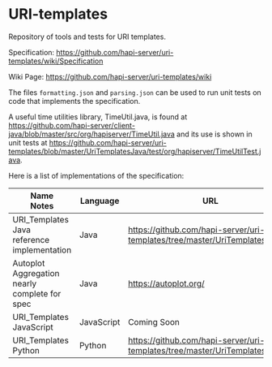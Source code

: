 # URI-templates

Repository of tools and tests for URI templates.

Specification: https://github.com/hapi-server/uri-templates/wiki/Specification

Wiki Page: https://github.com/hapi-server/uri-templates/wiki

The files `formatting.json` and `parsing.json` can be used to run unit tests on code that implements the specification.

A useful time utilities library, TimeUtil.java, is found at https://github.com/hapi-server/client-java/blob/master/src/org/hapiserver/TimeUtil.java 
and its use is shown in unit tests at https://github.com/hapi-server/uri-templates/blob/master/UriTemplatesJava/test/org/hapiserver/TimeUtilTest.java.

Here is a list of implementations of the specification:

| Name<br>Notes | Language | URL |
| ------------- | -------- | --- |
| URI_Templates Java<br>reference implementation | Java     | https://github.com/hapi-server/uri-templates/tree/master/UriTemplatesJava |
| Autoplot Aggregation<br>nearly complete for spec | Java  | https://autoplot.org/ |
| URI_Templates JavaScript | JavaScript | Coming Soon |
| URI_Templates Python | Python | https://github.com/hapi-server/uri-templates/tree/master/UriTemplatesPython |


